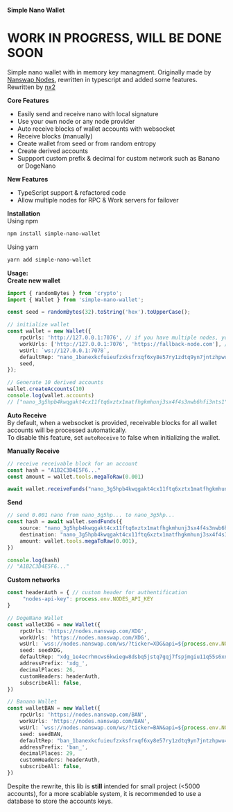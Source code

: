 **Simple Nano Wallet**
# WORK IN PROGRESS, WILL BE DONE SOON
Simple nano wallet with in memory key managment. Originally made by [Nanswap Nodes](https://nanswap.com/nodes), rewritten in typescript and added some features.
Rewritten by [nx2](https://github.com/nextu1337)

**Core Features**
- Easily send and receive nano with local signature
- Use your own node or any node provider
- Auto receive blocks of wallet accounts with websocket
- Receive blocks (manually)
- Create wallet from seed or from random entropy
- Create derived accounts
- Suppport custom prefix & decimal for custom network such as Banano or DogeNano

**New Features**
- TypeScript support & refactored code
- Allow multiple nodes for RPC & Work servers for failover

**Installation**  
Using npm
```bash
npm install simple-nano-wallet
```
Using yarn
```bash
yarn add simple-nano-wallet
```

**Usage:**  
**Create new wallet**
```ts
import { randomBytes } from 'crypto';
import { Wallet } from 'simple-nano-wallet';

const seed = randomBytes(32).toString('hex').toUpperCase();

// initialize wallet
const wallet = new Wallet({
    rpcUrls: 'http://127.0.0.1:7076', // if you have multiple nodes, you can provide an array of nodes
    workUrls: ['http://127.0.0.1:7076', 'https://fallback-node.com'], // multiple nodes for failover, singular node passed as string is also valid
    wsUrl: `ws://127.0.0.1:7078`,
    defaultRep: "nano_1banexkcfuieufzxksfrxqf6xy8e57ry1zdtq9yn7jntzhpwu4pg4hajojmq",
    seed,
});

// Generate 10 derived accounts
wallet.createAccounts(10)
console.log(wallet.accounts)
// ["nano_3g5hpb4kwqgakt4cx11ftq6xztx1matfhgkmhunj3sx4f4s3nwb6hfi3nts1", ... ]
```

**Auto Receive**  
By default, when a websocket is provided, receivable blocks for all wallet accounts will be processed automatically.  
To disable this feature, set `autoReceive` to false when initializing the wallet.  

**Manually Receive**  
```ts
// receive receivable block for an account
const hash = "A1B2C3D4E5F6..."
const amount = wallet.tools.megaToRaw(0.001)

await wallet.receiveFunds("nano_3g5hpb4kwqgakt4cx11ftq6xztx1matfhgkmhunj3sx4f4s3nwb6hfi3nts1", { hash, amount })
```

**Send**  
```ts
// send 0.001 nano from nano_3g5hp... to nano_3g5hp...
const hash = await wallet.sendFunds({
    source: "nano_3g5hpb4kwqgakt4cx11ftq6xztx1matfhgkmhunj3sx4f4s3nwb6hfi3nts1", // IMPORTANT: must be in wallet.accounts. 
    destination: "nano_3g5hpb4kwqgakt4cx11ftq6xztx1matfhgkmhunj3sx4f4s3nwb6hfi3nts1",
    amount: wallet.tools.megaToRaw(0.001),
})

console.log(hash)
// "A1B2C3D4E5F6..."
```

**Custom networks**
```ts
const headerAuth = { // custom header for authentification
     "nodes-api-key": process.env.NODES_API_KEY
}

// DogeNano Wallet
const walletXDG = new Wallet({
    rpcUrls: 'https://nodes.nanswap.com/XDG',
    workUrls: 'https://nodes.nanswap.com/XDG',
    wsUrl: `wss://nodes.nanswap.com/ws/?ticker=XDG&api=${process.env.NODES_API_KEY}`,
    seed: seedXDG,
    defaultRep: "xdg_1e4ecrhmcws6kwiegw8dsbq5jstq7gqj7fspjmgiu11q55s6xnsnp3t9jqxf",
    addressPrefix: 'xdg_',
    decimalPlaces: 26,
    customHeaders: headerAuth,
    subscribeAll: false, 
})

// Banano Wallet
const walletBAN = new Wallet({
    rpcUrls: 'https://nodes.nanswap.com/BAN',
    workUrls: 'https://nodes.nanswap.com/BAN',
    wsUrl: `wss://nodes.nanswap.com/ws/?ticker=BAN&api=${process.env.NODES_API_KEY}`,
    seed: seedBAN,
    defaultRep: "ban_1banexkcfuieufzxksfrxqf6xy8e57ry1zdtq9yn7jntzhpwu4pg4hajojmq",
    addressPrefix: 'ban_',
    decimalPlaces: 29,
    customHeaders: headerAuth,
    subscribeAll: false, 
})
```
Despite the rewrite, this lib is **still** intended for small project (<5000 accounts), for a more scablable system, it is recommended to use a database to store the accounts keys.
